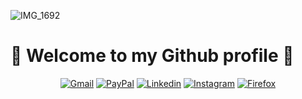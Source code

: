 ![IMG_1692](https://github.com/naulan-chrzaszcz/naulan-chrzaszcz/assets/67024770/525246c0-d178-4984-a260-d235e857df9a)
<h1>🌲 Welcome to my Github profile 🌲</h1>
<p align="center">
<a href="mailto:contact@naulan-chrzaszcz.fr"><img alt="Gmail" src="https://img.shields.io/badge/Gmail-D14836?style=for-the-badge&logo=gmail&logoColor=white"></a>
<a href=""><img alt="PayPal" src="https://img.shields.io/badge/PayPal-00457C?style=for-the-badge&logo=paypal&logoColor=white"></a>
<a href="https://www.linkedin.com/in/naulan-chrzaszcz/"><img alt="Linkedin" src="https://img.shields.io/badge/LinkedIn-0077B5?style=for-the-badge&logo=linkedin&logoColor=white"></a>
<a href="https://www.instagram.com/naulan.chrzaszcz/"><img alt="Instagram" src="https://img.shields.io/badge/Instagram-E4405F?style=for-the-badge&logo=instagram&logoColor=white"></a>
<a href="https://www.naulan-chrzaszcz.fr/"><img alt="Firefox" src="https://img.shields.io/badge/Portfolio-FF7139?style=for-the-badge&logo=Firefox-Browser&logoColor=white"></a>
</p>
